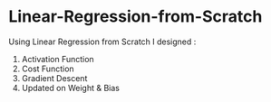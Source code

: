 # Linear-Regression-from-Scratch
Using Linear Regression from Scratch
I designed :
  1) Activation Function 
  2) Cost Function 
  3) Gradient Descent 
  4) Updated on Weight & Bias 
